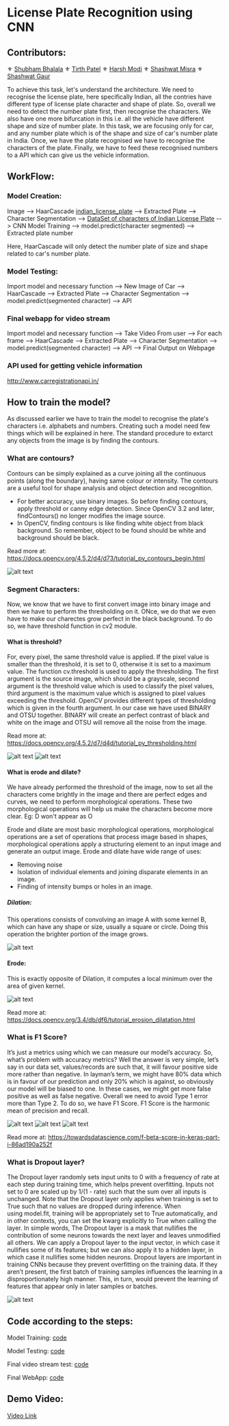 # License Plate Recognition using CNN

## Contributors:

⚜️ [Shubham Bhalala](https://www.linkedin.com/in/shubhambhalala/) ⚜️ [Tirth Patel](https://www.linkedin.com/in/tirupatel/) ⚜️ [Harsh Modi](https://www.linkedin.com/in/harshkumar-modi-50a676158/) ⚜️ [Shashwat Misra](https://www.linkedin.com/in/shashwat-misra-07802814b/) ⚜️ [Shashwat Gaur](https://www.linkedin.com/in/shashwat-gaur-a0060516b/)

To achieve this task, let's understand the architecture. We need to recognise the license plate, here specifically Indian, all the contries have different type of license plate character and shape of plate.
So, overall we need to detect the number plate first, then recognise the characters. We also have one more bifurcation in this i.e. all the vehicle have different shape and size of number plate.
In this task, we are focusing only for car, and any number plate which is of the shape and size of car's number plate in India. Once, we have the plate recognised we have to recognise the characters of the plate.
Finally, we have to feed these recognised numbers to a API which can give us the vehicle information.

## WorkFlow:

### Model Creation:

Image --> HaarCascade [indian_license_plate](https://github.com/AnonMrNone/indian_licenseplate_recognition/blob/master/indian_license_plate.xml) --> Extracted Plate --> Character Segmentation --> [DataSet of characters of Indian License Plate](https://github.com/AnonMrNone/indian_licenseplate_recognition/tree/master/data/data) --> CNN Model Training --> model.predict(character segmented) --> Extracted plate number

Here, HaarCascade will only detect the number plate of size and shape related to car's number plate.

### Model Testing:

Import model and necessary function --> New Image of Car --> HaarCascade --> Extracted Plate --> Character Segmentation --> model.predict(segmented character) --> API

### Final webapp for video stream

Import model and necessary function --> Take Video From user --> For each frame --> HaarCascade --> Extracted Plate --> Character Segmentation --> model.predict(segmented character) --> API --> Final Output on Webpage

### API used for getting vehicle information

http://www.carregistrationapi.in/

## How to train the model?

As discussed earlier we have to train the model to recognise the plate's characters i.e. alphabets and numbers. Creating such a model need few things which will be explained in here.
The standard procedure to extarct any objects from the image is by finding the contours.

### What are contours?

Contours can be simply explained as a curve joining all the continuous points (along the boundary), having same colour or intensity. The contours are a useful tool for shape analysis and object detection and recognition.
* For better accuracy, use binary images. So before finding contours, apply threshold or canny edge detection. Since OpenCV 3.2 and later, findContours() no longer modifies the image source.
* In OpenCV, finding contours is like finding white object from black background. So remember, object to be found should be white and background should be black.

Read more at: https://docs.opencv.org/4.5.2/d4/d73/tutorial_py_contours_begin.html

![alt text](https://github.com/AnonMrNone/indian_licenseplate_recognition/blob/master/readme_images/What%20are%20contours.png)

### Segment Characters:

Now, we know that we have to first convert image into binary image and then we have to perform the thresholding on it. ONce, we do that we even have to make our charectes grow perfect in the black background.
To do so, we have threshold function in cv2 module.

#### What is threshold?

For, every pixel, the same threshold value is applied. If the pixel value is smaller than the threshold, it is set to 0, otherwise it is set to a maximum value. The function cv.threshold is used to apply the thresholding. The first argument is the source image, which should be a grayscale, second argument is the threshold value which is used to classify the pixel values, third argument is the maximum value which is assigned to pixel values exceeding the threshold. OpenCV provides different types of thresholding which is given in the fourth argument.
In our case we have used BINARY and OTSU together. BINARY will create an perfect contrast of black and white on the image and OTSU will remove all the noise from the image.

Read more at: https://docs.opencv.org/4.5.2/d7/d4d/tutorial_py_thresholding.html

![alt text](https://github.com/AnonMrNone/indian_licenseplate_recognition/blob/master/readme_images/Binary.png)
![alt text](https://github.com/AnonMrNone/indian_licenseplate_recognition/blob/master/readme_images/otsu.png)

#### What is erode and dilate?

We have already performed the threshold of the image, now to set all the characters come brightly in the image and there are perfect edges and curves, we need to perform morphological operations.
These two morphological operations will help us make the characters become more clear. Eg: D won't appear as O 

Erode and dilate are most basic morphological operations, morphological operations are a set of operations that process image based in shapes, morphological operations apply a structuring element to an input image and generate an output image. Erode and dilate have wide range of uses:
* Removing noise
* Isolation of individual elements and joining disparate elements in an image.
* Finding of intensity bumps or holes in an image.

##### Dilation:

This operations consists of convolving an image A with some kernel B, which can have any shape or size, usually a square or circle.
Doing this operation the brighter portion of the image grows.

![alt text](https://github.com/AnonMrNone/indian_licenseplate_recognition/blob/master/readme_images/dilate.png)

#### Erode:

This is exactly opposite of Dilation, it computes a local minimum over the area of given kernel.

![alt text](https://github.com/AnonMrNone/indian_licenseplate_recognition/blob/master/readme_images/erode.png)

Read more at: https://docs.opencv.org/3.4/db/df6/tutorial_erosion_dilatation.html

### What is F1 Score?

It’s just a metrics using which we can measure our model’s accuracy. So, what’s problem with accuracy metrics? Well the answer is very simple, let’s say in our data set, values/records are such that, it will favour positive side more rather than negative. In layman’s term, we might have 80% data which is in favour of our prediction and only 20% which is against, so obviously our model will be biased to one. In these cases, we might get more false positive as well as false negative. Overall we need to avoid Type 1 error more than Type 2. To do so, we have F1 Score. F1 Score is the harmonic mean of precision and recall.

![alt text](https://github.com/AnonMrNone/indian_licenseplate_recognition/blob/master/readme_images/precision_recall.png)
![alt text](https://github.com/AnonMrNone/indian_licenseplate_recognition/blob/master/readme_images/f1score.png)
![alt text](https://github.com/AnonMrNone/indian_licenseplate_recognition/blob/master/readme_images/f1beta.png)

Read more at: https://towardsdatascience.com/f-beta-score-in-keras-part-i-86ad190a252f

### What is Dropout layer?

The Dropout layer randomly sets input units to 0 with a frequency of rate at each step during training time, which helps prevent overfitting. Inputs not set to 0 are scaled up by 1/(1 - rate) such that the sum over all inputs is unchanged.
Note that the Dropout layer only applies when training is set to True such that no values are dropped during inference. When using model.fit, training will be appropriately set to True automatically, and in other contexts, you can set the kwarg explicitly to True when calling the layer.
In simple words, The Dropout layer is a mask that nullifies the contribution of some neurons towards the next layer and leaves unmodified all others. We can apply a Dropout layer to the input vector, in which case it nullifies some of its features; but we can also apply it to a hidden layer, in which case it nullifies some hidden neurons.
Dropout layers are important in training CNNs because they prevent overfitting on the training data. If they aren’t present, the first batch of training samples influences the learning in a disproportionately high manner. This, in turn, would prevent the learning of features that appear only in later samples or batches.

![alt text](https://github.com/AnonMrNone/indian_licenseplate_recognition/blob/master/readme_images/droupout.png)

## Code according to the steps:

Model Training: [code](https://github.com/AnonMrNone/indian_licenseplate_recognition/blob/master/license_recognition.ipynb)

Model Testing: [code](https://github.com/AnonMrNone/indian_licenseplate_recognition/blob/master/testing_of_model.ipynb)

Final video stream test: [code](https://github.com/AnonMrNone/indian_licenseplate_recognition/blob/master/testing_of_model_video_live_stream.ipynb)

Final WebApp: [code](https://github.com/AnonMrNone/indian_licenseplate_recognition/tree/master/license-webapp)

## Demo Video:

[Video Link](https://github.com/AnonMrNone/indian_licenseplate_recognition/blob/master/license-webapp/Demo-Video.mp4)
